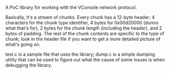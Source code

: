 A PoC library for working with the VConsole network protocol.

Basically, it's a stream of chunks. Every chunk has a 12-byte header; 4 characters for
the chunk type identifier, 4 bytes for 0x00d20000 (dunno what that's for), 2 bytes for
the chunk length (including the header), and 2 bytes of padding. The rest of the chunk
contents are specific to the type of chunk; look in the header file if you want to get
a more detailed picture of what's going on.

test.c is a sample file that uses the library; dump.c is a simple dumping utility that
can be used to figure out what the cause of some issues is when debugging the library.

